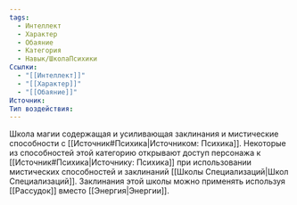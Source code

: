 ```yaml
---
tags:
  - Интеллект
  - Характер
  - Обаяние
  - Категория
  - Навык/ШколаПсихики
Ссылки:
  - "[[Интеллект]]"
  - "[[Характер]]"
  - "[[Обаяние]]"
Источник:
Тип воздействия:
---
```

Школа магии содержащая и усиливающая заклинания и мистические способности с [[Источник#Психика|Источником: Психика]]. Некоторые из способностей этой категорию открывают доступ персонажа к [[Источник#Психика|Источнику: Психика]] при использовании мистических способностей и заклинаний [[Школы Специализаций|Школ Специализаций]]. Заклинания этой школы можно применять используя [[Рассудок]] вместо [[Энергия|Энергии]].
